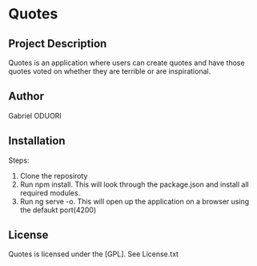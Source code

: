 # Quotes

## Project Description

Quotes is an application where users can create quotes and have those quotes voted on whether they are terrible or are inspirational.
## Author

Gabriel ODUORI

## Installation
Steps:
1. Clone the reposiroty
2. Run npm install. This will look through the package.json and install all required modules.
3. Run ng serve -o. This will open up the application on a browser using the defaukt port(4200)

## License

Quotes is licensed under the [GPL]. See License.txt